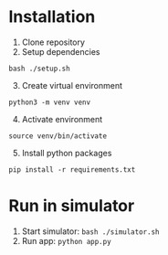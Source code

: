 # Installation

1. Clone repository
2. Setup dependencies 
```shell
bash ./setup.sh
```
3. Create virtual environment
```shell
python3 -m venv venv
```
4. Activate environment 
```shell
source venv/bin/activate
```
5. Install python packages 
```shell
pip install -r requirements.txt
```

# Run in simulator

1. Start simulator: `bash ./simulator.sh`
2. Run app: `python app.py`